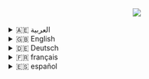 <div align="center">
  <img src="https://media.giphy.com/media/2IudUHdI075HL02Pkk/giphy.gif" align="center" style="width: auto" />
</div>  

</br>

<details>
 <summary>🇦🇪 العربية</summary>

# 👨‍💻 حولي

مرحبًا، محبي التكنولوجيا! أنا عبد الرحمن، مطور ملتزم بشغف عميق لاستكشاف عالم التكنولوجيا المتطور باستمرار. مرحبًا بك في ملفي الشخصي على GitHub، حيث تلتقي الابتكارات بالشيفرة.

## 🚀 التقنيات واللغات

أعمل مع مجموعة متنوعة من لغات البرمجة والتكنولوجيات، بما في ذلك:

- **JavaScript**: لتطوير الواجهة الأمامية والخلفية، وتطوير الويب، وNode.js، والمزيد.

- **Python**: لغة متعددة الاستخدامات تستخدم في علوم البيانات، وكتابة الخلفية، والمزيد.

- **Infrastructure As Code (IaC)**: استغلال أدوات مثل Terraform، Ansible، و AWS CloudFormation لإدارة البنية التحتية بسلاسة.

- **Shell Scripting**: التشغيل التلقائي والمهام المتعلقة بالنظام.

- **Bash scripting**: أداة قوية في مجموعة أدواتي لاحتياجات البرمجة المتنوعة.

- **C++**: يُستخدم بين الحين والآخر في مشاريع تتعلق بالأداء.

- **HTML/CSS**: لغات تطوير الويب لإنشاء واجهات جذابة بصريًا.

- **CI/CD**: تنفيذ التكامل المستمر ونشر التكامل المستمر باستخدام أدوات مثل Jenkins و CircleCI.

- **Cloud Providers**: خبرة في العمل مع مقدمي خدمات السحابة الرئيسيين مثل AWS و Google Cloud و Azure.

- **Ansible**: الأتمتة في إدارة التكوين ونشر التطبيقات.

- **Docker**: تحجيم البرامج بشكل ثابت وموثوق.

- **Kubernetes**: تنظيم الحاويات وتكبيرها وتصغيرها.

- **Git**: التحكم في الإصدار للتنمية التعاونية.

- **Jenkins**: خادم الأتمتة لبناء واختبار ونشر الشيفرة.

- **HashiCorp Vault**: حارس المعلومات الحساسة مثل مفاتيح API وكلمات المرور.

- **أدوات فحص الأمان**: تنفيذ أدوات مثل OWASP ZAP، SonarQube لأمان الشيفرة وجودة الشيفرة.

- **أدوات المراقبة**: تجربة مع أدوات المراقبة مثل Prometheus، Grafana لضمان استقرار النظام.

- **ممارسات DevSecOps**: دمج ممارسات الأمان بسلاسة داخل خط الأنابيب لتطوير البرمجيات.

## 🌐 نظرة عامة على المشاريع

إليك نظرة سريعة على بعض المشاريع التي قد تجدها في هذا المستودع:

1. **[Provision a Kubernetes cluster on AWS using Terraform](https://github.com/AbdulrahmanAlpha/Provision-a-Kubernetes-cluster-on-AWS-using-Terraform):** يتضمن هذا المشروع إعداد مجموعة Kubernetes على AWS باستخدام Terraform. تفقد ذلك للحصول على رؤى حول البنية كشيفرة و Kubernetes.

2. **[Deploying a Serverless Application on AWS Lambda using Terraform](https://github.com/AbdulrahmanAlpha/Deploying-a-Serverless-Application-on-AWS-Lambda-using-Terraform):** استكشف هذا المشروع لفهم عملية نشر تطبيقات خالية من الخوادم على AWS Lambda باستخدام Terraform.

3. **[Build a CI CD pipeline on Google Cloud Platform using Terraform and Jenkins](https://github.com/AbdulrahmanAlpha/Build-a-CI-CD-pipeline-on-Google-Cloud-Platform-using-Terraform-and-Jenkins):** استمتع بالتعمق في هذا المشروع للتعرف على بناء خط أنابيب CI/CD على منصة Google Cloud باستخدام Terraform و Jenkins.

## 📝 مدونة

لا تتردد في استكشاف مدونتي، حيث أشارك رؤى حول DevOps و DevSecOps وهندسة البرمجيات والأتمتة. إليك بعض المواضيع الأخيرة:

- [تأمين خط أنابيب توصيل البرمجيات: دليل تفصيلي خطوة بخطوة](https://abdulrahmanalpha.hashnode.dev/securing-the-software-delivery-pipeline-a-step-by-step-guide)
- [أتمتة البنية التحتية باستخدام Terraform](https://abdulrahmanalpha.hashnode.dev/infrastructure-automation-with-terraform)
- [خط أنابيب CI/CD: أتمتة توصيل البرمجيات](https://abdulrahmanalpha.hashnode.dev/cicd-pipeline-automating-software-delivery)

استكشف المزيد على [رؤى عبد الرحمن التقنية](https://abdulrahmanalpha.hashnode.dev/)!

## 🤝 دعونا نتواصل!

أنا دائما مفتوح للتعاون والمناقشات. إذا كان لديك أي أسئلة، اقتراحات، أو مجرد رغبة في الدردشة حول التكنولوجيا، فلا تتردد في التواصل. يمكنك العثور علي في:

- [![portfolio](https://img.shields.io/badge/my_portfolio-000?style=for-the-badge&logo=ko-fi&logoColor=white)](https://abdulrahmanalpha.github.io/)
  
- [![linkedin](https://img.shields.io/badge/linkedin-0A66C2?style=for-the-badge&logo=linkedin&logoColor=white)](https://www.linkedin.com/in/abdulrahmanalpha/)
  
- [![twitter](https://img.shields.io/badge/twitter-1DA1F2?style=for-the-badge&logo=twitter&logoColor=white)](https://twitter.com/AbdurahmanAlpha)

شكرًا لزيارتك! أتمنى لك تجربة برمجية سعيدة! 🚀

---

</details>


<details>
 <summary>🇬🇧 English</summary>

# 👨‍💻 About Me

Greetings, fellow tech enthusiasts! I'm Abdulrahman, a dedicated developer with a profound passion for exploring the ever-evolving landscape of technology. Welcome to my GitHub haven, where innovation meets code.

## 🚀 Technologies and Languages

I work with a diverse set of programming languages and technologies, including:

- **JavaScript**: For frontend and backend development, web development, Node.js, and more.
- **Python**: Versatile language used for data science, backend scripting, and more.
- **Infrastructure As Code (IaC)**: Leveraging tools like Terraform, Ansible, and AWS CloudFormation for seamless infrastructure management.
- **Shell Scripting**: Automation and system-related tasks.
- **Bash scripting**: A powerful tool in my toolkit for various scripting needs.
- **C++**: Occasionally used for performance-centric projects.
- **HTML/CSS**: Web development languages for creating visually appealing interfaces.
- **CI/CD**: Implementing continuous integration and continuous deployment using tools like Jenkins and CircleCI.
- **Cloud Providers**: Experience working with major cloud providers like AWS, Google Cloud, and Azure.
- **Ansible**: Automating configuration management and application deployment.
- **Docker**: Containerization for consistent and reliable software deployment.
- **Kubernetes**: Container orchestration for managing and scaling containerized applications.
- **Git**: Version control for collaborative development.
- **Jenkins**: Automation server for building, testing, and deploying code.
- **HashiCorp Vault**: Securely managing sensitive information like API keys and passwords.
- **Security Scanning Tools**: Implementing tools like OWASP ZAP, SonarQube for code security and quality.
- **Monitoring Tools**: Experience with monitoring tools like Prometheus, Grafana for ensuring system reliability.
- **DevSecOps Practices**: Integration of security practices within the DevOps pipeline.

## 🌐 Projects Overview

Here's a brief overview of some projects you'll find in this repository:

1. **[Provision a Kubernetes cluster on AWS using Terraform](https://github.com/AbdulrahmanAlpha/Provision-a-Kubernetes-cluster-on-AWS-using-Terraform):** This project involves setting up a Kubernetes cluster on AWS using Terraform. Check it out for insights into infrastructure as code and Kubernetes.

2. **[Deploying a Serverless Application on AWS Lambda using Terraform](https://github.com/AbdulrahmanAlpha/Deploying-a-Serverless-Application-on-AWS-Lambda-using-Terraform):** Explore this project to understand the process of deploying serverless applications on AWS Lambda using Terraform.

3. **[Build a CI CD pipeline on Google Cloud Platform using Terraform and Jenkins](https://github.com/AbdulrahmanAlpha/Build-a-CI-CD-pipeline-on-Google-Cloud-Platform-using-Terraform-and-Jenkins):** Dive into this project to learn about building a CI/CD pipeline on Google Cloud Platform using Terraform and Jenkins.

## 📝 Blog

Feel free to explore my blog, where I share insights on DevOps, DevSecOps, Software Engineering, and Automation. Here are some recent topics:

- [Securing the Software Delivery Pipeline: A Step-by-Step Guide](https://abdulrahmanalpha.hashnode.dev/securing-the-software-delivery-pipeline-a-step-by-step-guide)
- [Infrastructure Automation with Terraform](https://abdulrahmanalpha.hashnode.dev/infrastructure-automation-with-terraform)
- [CI/CD Pipeline: Automating Software Delivery](https://abdulrahmanalpha.hashnode.dev/cicd-pipeline-automating-software-delivery)

Explore more on [Abdulrahman's Tech Insights](https://abdulrahmanalpha.hashnode.dev/)!

## 🤝 Let's Connect!

I'm always open to collaboration and discussions. If you have any questions, suggestions, or just want to chat about tech, feel free to reach out. You can find me on:

- [![portfolio](https://img.shields.io/badge/my_portfolio-000?style=for-the-badge&logo=ko-fi&logoColor=white)](https://abdulrahmanalpha.github.io/)

- [![linkedin](https://img.shields.io/badge/linkedin-0A66C2?style=for-the-badge&logo=linkedin&logoColor=white)](https://www.linkedin.com/in/abdulrahmanalpha/)

- [![twitter](https://img.shields.io/badge/twitter-1DA1F2?style=for-the-badge&logo=twitter&logoColor=white)](https://twitter.com/AbdurahmanAlpha)

Thanks for visiting! Happy coding! 🚀

---

</details>

<details>
 <summary>🇩🇪 Deutsch</summary>

# 👨‍💻 Über mich

Grüße, liebe Technikbegeisterte! Ich bin Abdulrahman, ein engagierter Entwickler mit einer tiefen Leidenschaft für die Erforschung der sich ständig weiterentwickelnden Welt der Technologie. Willkommen in meinem GitHub-Refugium, wo Innovation auf Code trifft.

## 🚀 Technologien und Sprachen

Ich arbeite mit einer vielfältigen Palette von Programmiersprachen und Technologien, darunter:

- **JavaScript**: Für die Entwicklung von Front- und Backend, Webentwicklung, Node.js und mehr.
- **Python**: Eine vielseitige Sprache, die für Datenwissenschaft, Backend-Skripting und mehr verwendet wird.
- **Infrastructure As Code (IaC)**: Nutzung von Tools wie Terraform, Ansible und AWS CloudFormation für nahtloses Infrastrukturmanagement.
- **Shell Scripting**: Automatisierung und systembezogene Aufgaben.
- **Bash Scripting**: Ein leistungsstolles Werkzeug in meinem Repertoire für verschiedene Skripting-Anforderungen.
- **C++**: Gelegentlich verwendet für leistungsorientierte Projekte.
- **HTML/CSS**: Webentwicklungssprachen zur Erstellung visuell ansprechender Oberflächen.
- **CI/CD**: Umsetzung von kontinuierlicher Integration und kontinuierlichem Deployment mit Tools wie Jenkins und CircleCI.
- **Cloud-Provider**: Erfahrung in der Zusammenarbeit mit großen Cloud-Anbietern wie AWS, Google Cloud und Azure.
- **Ansible**: Automatisierung von Konfigurationsmanagement und Anwendungsbereitstellung.
- **Docker**: Containerisierung für konsistente und zuverlässige Softwarebereitstellung.
- **Kubernetes**: Container-Orchestrierung zur Verwaltung und Skalierung containerisierter Anwendungen.
- **Git**: Versionskontrolle für die kollaborative Entwicklung.
- **Jenkins**: Automatisierungsserver für Build, Test und Bereitstellung von Code.
- **HashiCorp Vault**: Sicherer Umgang mit sensiblen Informationen wie API-Schlüsseln und Passwörtern.
- **Security Scanning Tools**: Implementierung von Tools wie OWASP ZAP, SonarQube für Codesicherheit und -qualität.
- **Monitoring Tools**: Erfahrung mit Überwachungstools wie Prometheus, Grafana zur Gewährleistung der Systemsicherheit.
- **DevSecOps Practices**: Integration von Sicherheitspraktiken innerhalb der DevOps-Pipeline.

## 🌐 Projektübersicht

Hier eine kurze Übersicht über einige Projekte, die Sie in diesem Repository finden werden:

1. **[Ein Kubernetes-Cluster auf AWS mit Terraform bereitstellen](https://github.com/AbdulrahmanAlpha/Provision-a-Kubernetes-cluster-on-AWS-using-Terraform):** Dieses Projekt beinhaltet die Einrichtung eines Kubernetes-Clusters auf AWS mit Terraform. Werfen Sie einen Blick darauf für Einblicke in die Infrastruktur als Code und Kubernetes.

2. **[Bereitstellung einer serverlosen Anwendung auf AWS Lambda mit Terraform](https://github.com/AbdulrahmanAlpha/Deploying-a-Serverless-Application-on-AWS-Lambda-using-Terraform):** Erkunden Sie dieses Projekt, um den Prozess der Bereitstellung serverloser Anwendungen auf AWS Lambda mit Terraform zu verstehen.

3. **[Aufbau einer CI/CD-Pipeline auf der Google Cloud Platform mit Terraform und Jenkins](https://github.com/AbdulrahmanAlpha/Build-a-CI-CD-pipeline-on-Google-Cloud-Platform-using-Terraform-and-Jenkins):** Tauchen Sie in dieses Projekt ein, um mehr über den Aufbau einer CI/CD-Pipeline auf der Google Cloud Platform mit Terraform und Jenkins zu erfahren.

## 📝 Blog

Erkunden Sie gerne meinen Blog, in dem ich Einblicke in DevOps, DevSecOps, Software Engineering und Automatisierung teile. Hier sind einige aktuelle Themen:

- [Absichern der Softwarebereitstellungspipeline: Ein schrittweiser Leitfaden](https://abdulrahmanalpha.hashnode.dev/securing-the-software-delivery-pipeline-a-step-by-step-guide)
- [Infrastrukturautomatisierung mit Terraform](https://abdulrahmanalpha.hashnode.dev/infrastructure-automation-with-terraform)
- [CI/CD-Pipeline: Automatisierung der Softwarebereitstellung](https://abdulrahmanalpha.hashnode.dev/cicd-pipeline-automating-software-delivery)

Erkunden Sie mehr auf [Abdulrahmans Tech Insights](https://abdulrahmanalpha.hashnode.dev/)!

## 🤝 Lassen Sie uns in Verbindung bleiben!

Ich stehe Ihnen immer für Zusammenarbeit und Diskussionen zur Verfügung. Wenn Sie Fragen, Anregungen oder einfach nur Lust auf einen technischen Plausch haben, zögern Sie nicht, mich zu kontaktieren. Sie finden mich unter:

- [![Portfolio](https://img.shields.io/badge/my_portfolio-000?style=for-the-badge&logo=ko-fi&logoColor=white)](https://abdulrahmanalpha.github.io/)
  
- [![LinkedIn](https://img.shields.io/badge/linkedin-0A66C2?style=for-the-badge&logo=linkedin&logoColor=white)](https://www.linkedin.com/in/abdulrahmanalpha/)
  
- [![Twitter](https://img.shields.io/badge/twitter-1DA1F2?style=for-the-badge&logo=twitter&logoColor=white)](https://twitter.com/AbdurahmanAlpha)

Vielen Dank für Ihren Besuch! Viel Freude beim Codieren! 🚀

---

</details>

<details>
 <summary>🇫🇷 français</summary>

# 👨‍💻 À propos de moi

Salut les passionnés de tech ! Je suis Abdulrahman, un développeur dévoué avec une passion profonde pour explorer le paysage technologique en constante évolution. Bienvenue dans mon havre GitHub, là où l'innovation rencontre le code.

## 🚀 Technologies et Langages

Je travaille avec une gamme diversifiée de langages de programmation et de technologies, notamment :

- **JavaScript** : Pour le développement frontend et backend, le développement web, Node.js, et plus encore.
- **Python** : Langage polyvalent utilisé pour la science des données, le scripting backend, et plus encore.
- **Infrastructure As Code (IaC)** : Utilisation d'outils tels que Terraform, Ansible, et AWS CloudFormation pour une gestion transparente de l'infrastructure.
- **Shell Scripting** : Automatisation et tâches liées au système.
- **Bash scripting** : Un outil puissant dans ma boîte à outils pour divers besoins de script.
- **C++** : Utilisé occasionnellement pour des projets axés sur les performances.
- **HTML/CSS** : Langages de développement web pour créer des interfaces visuellement attrayantes.
- **CI/CD** : Mise en œuvre de l'intégration continue et du déploiement continu avec des outils tels que Jenkins et CircleCI.
- **Fournisseurs Cloud** : Expérience de travail avec des fournisseurs de cloud majeurs tels qu'AWS, Google Cloud, et Azure.
- **Ansible** : Automatisation de la gestion de la configuration et du déploiement des applications.
- **Docker** : Conteneurisation pour un déploiement logiciel cohérent et fiable.
- **Kubernetes** : Orchestration de conteneurs pour la gestion et l'escalabilité d'applications conteneurisées.
- **Git** : Contrôle de version pour le développement collaboratif.
- **Jenkins** : Serveur d'automatisation pour la construction, les tests et le déploiement du code.
- **HashiCorp Vault** : Gestion sécurisée des informations sensibles telles que les clés API et les mots de passe.
- **Outils de Scan de Sécurité** : Implémentation d'outils tels qu'OWASP ZAP, SonarQube pour la sécurité et la qualité du code.
- **Outils de Monitoring** : Expérience avec des outils de monitoring tels que Prometheus, Grafana pour garantir la fiabilité du système.
- **Pratiques DevSecOps** : Intégration de pratiques de sécurité au sein du pipeline DevOps.

## 🌐 Aperçu des Projets

Voici un bref aperçu de quelques projets que vous trouverez dans ce dépôt :

1. **[Provisionner un cluster Kubernetes sur AWS avec Terraform](https://github.com/AbdulrahmanAlpha/Provision-a-Kubernetes-cluster-on-AWS-using-Terraform) :** Ce projet implique la configuration d'un cluster Kubernetes sur AWS à l'aide de Terraform. Consultez-le pour des idées sur l'infrastructure en tant que code et Kubernetes.

2. **[Déployer une application Serverless sur AWS Lambda avec Terraform](https://github.com/AbdulrahmanAlpha/Deploying-a-Serverless-Application-on-AWS-Lambda-using-Terraform) :** Explorez ce projet pour comprendre le processus de déploiement d'applications sans serveur sur AWS Lambda avec Terraform.

3. **[Construire un pipeline CI/CD sur Google Cloud Platform avec Terraform et Jenkins](https://github.com/AbdulrahmanAlpha/Build-a-CI-CD-pipeline-on-Google-Cloud-Platform-using-Terraform-and-Jenkins) :** Plongez dans ce projet pour en savoir plus sur la construction d'un pipeline CI/CD sur Google Cloud Platform avec Terraform et Jenkins.

## 📝 Blog

N'hésitez pas à explorer mon blog, où je partage des idées sur le DevOps, le DevSecOps, l'ingénierie logicielle et l'automatisation. Voici quelques sujets récents :

- [Sécuriser le Pipeline de Livraison Logicielle : Un Guide Étape par Étape](https://abdulrahmanalpha.hashnode.dev/securing-the-software-delivery-pipeline-a-step-by-step-guide)
- [Automatisation de l'Infrastructure avec Terraform](https://abdulrahmanalpha.hashnode.dev/infrastructure-automation-with-terraform)
- [Pipeline CI/CD : Automatiser la Livraison Logicielle](https://abdulrahmanalpha.hashnode.dev/cicd-pipeline-automating-software-delivery)

Explorez davantage sur [Perspectives Technologiques d'Abdulrahman](https://abdulrahmanalpha.hashnode.dev/) !

## 🤝 Connectons-nous !

Je suis toujours ouvert à la collaboration et aux discussions. Si vous avez des questions, des suggestions, ou simplement envie de discuter de tech, n'hésitez pas à me contacter. Vous pouvez me trouver sur :

- [![portfolio](https://img.shields.io/badge/my_portfolio-000?style=for-the-badge&logo=ko-fi&logoColor=white)](https://abdulrahmanalpha.github.io/)
  
- [![linkedin](https://img.shields.io/badge/linkedin-0A66C2?style=for-the-badge&logo=linkedin&logoColor=white)](https://www.linkedin.com/in/abdulrahmanalpha/)
  
- [![twitter](https://img.shields.io/badge/twitter-1DA1F2?style=for-the-badge&logo=twitter&logoColor=white)](https://twitter.com/AbdurahmanAlpha)

Merci de votre visite ! Bon codage ! 🚀

---

</details>

<details>
 <summary>🇪🇸 español</summary>

# 👨‍💻 Sobre Mí

¡Saludos, entusiastas de la tecnología! Soy Abdulrahman, un desarrollador dedicado con una profunda pasión por explorar el siempre cambiante panorama de la tecnología. Bienvenido a mi refugio en GitHub, donde la innovación se encuentra con el código.

## 🚀 Tecnologías y Lenguajes

Trabajo con una variedad de lenguajes de programación y tecnologías, que incluyen:

- **JavaScript**: Para desarrollo frontend y backend, desarrollo web, Node.js y más.
- **Python**: Un lenguaje versátil utilizado para ciencia de datos, scripting en el backend y más.
- **Infraestructura Como Código (IaC)**: Aprovechando herramientas como Terraform, Ansible y AWS CloudFormation para una gestión de infraestructura sin problemas.
- **Shell Scripting**: Automatización y tareas relacionadas con el sistema.
- **Bash scripting**: Una herramienta poderosa en mi conjunto de herramientas para diversas necesidades de scripting.
- **C++**: Utilizado ocasionalmente para proyectos centrados en el rendimiento.
- **HTML/CSS**: Lenguajes de desarrollo web para crear interfaces visualmente atractivas.
- **CI/CD**: Implementación de integración continua y despliegue continuo utilizando herramientas como Jenkins y CircleCI.
- **Proveedores de Nube**: Experiencia trabajando con importantes proveedores de servicios en la nube como AWS, Google Cloud y Azure.
- **Ansible**: Automatización de la gestión de configuraciones y el despliegue de aplicaciones.
- **Docker**: Contenerización para un despliegue de software consistente y confiable.
- **Kubernetes**: Orquestación de contenedores para gestionar y escalar aplicaciones en contenedores.
- **Git**: Control de versiones para el desarrollo colaborativo.
- **Jenkins**: Servidor de automatización para construir, probar y desplegar código.
- **HashiCorp Vault**: Gestión segura de información sensible como claves API y contraseñas.
- **Herramientas de Escaneo de Seguridad**: Implementación de herramientas como OWASP ZAP, SonarQube para seguridad y calidad del código.
- **Herramientas de Monitoreo**: Experiencia con herramientas de monitoreo como Prometheus, Grafana para garantizar la confiabilidad del sistema.
- **Prácticas DevSecOps**: Integración de prácticas de seguridad dentro del canal DevOps.

## 🌐 Resumen de Proyectos

Aquí tienes un breve resumen de algunos proyectos que encontrarás en este repositorio:

1. **[Provisionar un clúster Kubernetes en AWS con Terraform](https://github.com/AbdulrahmanAlpha/Provision-a-Kubernetes-cluster-on-AWS-using-Terraform):** Este proyecto implica la configuración de un clúster Kubernetes en AWS usando Terraform. Échale un vistazo para obtener ideas sobre la infraestructura como código y Kubernetes.

2. **[Desplegar una aplicación sin servidor en AWS Lambda con Terraform](https://github.com/AbdulrahmanAlpha/Deploying-a-Serverless-Application-on-AWS-Lambda-using-Terraform):** Explora este proyecto para comprender el proceso de implementar aplicaciones sin servidor en AWS Lambda usando Terraform.

3. **[Construir un canal CI/CD en Google Cloud Platform con Terraform y Jenkins](https://github.com/AbdulrahmanAlpha/Build-a-CI-CD-pipeline-on-Google-Cloud-Platform-using-Terraform-and-Jenkins):** Sumérgete en este proyecto para aprender sobre la construcción de un canal CI/CD en Google Cloud Platform con Terraform y Jenkins.

## 📝 Blog

Siéntete libre de explorar mi blog, donde comparto ideas sobre DevOps, DevSecOps, Ingeniería de Software y Automatización. Aquí tienes algunos temas recientes:

- [Asegurando el Canal de Entrega de Software: Una Guía Paso a Paso](https://abdulrahmanalpha.hashnode.dev/securing-the-software-delivery-pipeline-a-step-by-step-guide)
- [Automatización de Infraestructura con Terraform](https://abdulrahmanalpha.hashnode.dev/infrastructure-automation-with-terraform)
- [Canal CI/CD: Automatizando la Entrega de Software](https://abdulrahmanalpha.hashnode.dev/cicd-pipeline-automating-software-delivery)

¡Explora más en [Abdulrahman's Tech Insights](https://abdulrahmanalpha.hashnode.dev/)!

## 🤝 ¡Conectémonos!

Siempre estoy abierto a la colaboración y las discusiones. Si tienes alguna pregunta, sugerencia o simplemente quieres charlar sobre tecnología, no dudes en ponerte en contacto. Puedes encontrarme en:

- [![portfolio](https://img.shields.io/badge/my_portfolio-000?style=for-the-badge&logo=ko-fi&logoColor=white)](https://abdulrahmanalpha.github.io/)
  
- [![linkedin](https://img.shields.io/badge/linkedin-0A66C2?style=for-the-badge&logo=linkedin&logoColor=white)](https://www.linkedin.com/in/abdulrahmanalpha/)
  
- [![twitter](https://img.shields.io/badge/twitter-1DA1F2?style=for-the-badge&logo=twitter&logoColor=white)](https://twitter.com/AbdurahmanAlpha)

¡Gracias por visitar! ¡Feliz codificación! 🚀

---

</details>
